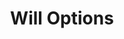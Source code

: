 ---
title: Will Options
permalink: /docs/04_subscribe#will-options
parent: Subscribe
nav_order: 5
---